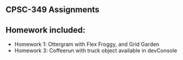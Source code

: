 ## CPSC-349 Assignments

## Homework included:
- Homework 1: Ottergram with Flex Froggy, and Grid Garden
- Homework 3: Coffeerun with truck object available in devConsole
